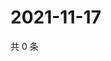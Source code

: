 # 2021-11-17

共 0 条

<!-- BEGIN WEIBO -->
<!-- 最后更新时间 Wed Nov 17 2021 09:51:29 GMT+0800 (China Standard Time) -->

<!-- END WEIBO -->
